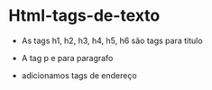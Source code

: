 # Html-tags-de-texto

- As tags h1, h2, h3, h4, h5, h6 são tags para titulo

- A tag p e para paragrafo
- adicionamos tags de endereço
